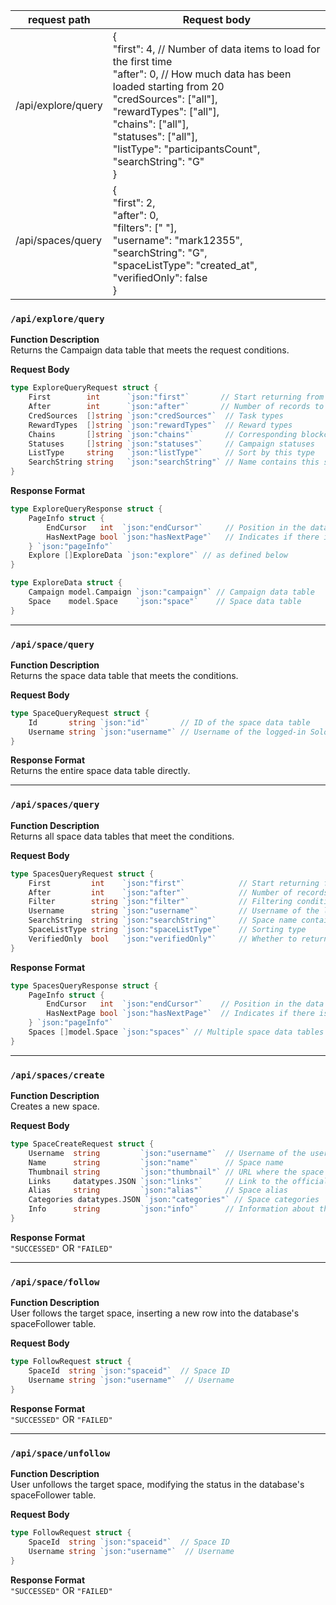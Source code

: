 
| request path       | Request body                                                 |
| ------------------ | ------------------------------------------------------------ |
| /api/explore/query | {<br/>    "first": 4,                // Number of data items to load for the first time<br/>    "after": 0,                // How much data has been loaded starting from 20<br/>    "credSources": ["all"],<br/>    "rewardTypes": ["all"],<br/>    "chains": ["all"],<br/>    "statuses": ["all"],<br/>    "listType": "participantsCount",<br/>    "searchString": "G"<br/>  } |
| /api/spaces/query  | {<br/>    "first": 2,<br/>    "after": 0,<br/>    "filters": [" "],<br/>    "username": "mark12355",<br/>    "searchString": "G",<br/>    "spaceListType": "created_at",<br/>    "verifiedOnly": false<br/>  } |

### `/api/explore/query`
**Function Description**  
Returns the Campaign data table that meets the request conditions.

**Request Body**
```go
type ExploreQueryRequest struct {
    First        int      `json:"first"`       // Start returning from this index
    After        int      `json:"after"`       // Number of records to return
    CredSources  []string `json:"credSources"`  // Task types
    RewardTypes  []string `json:"rewardTypes"`  // Reward types
    Chains       []string `json:"chains"`       // Corresponding blockchain platforms
    Statuses     []string `json:"statuses"`     // Campaign statuses
    ListType     string   `json:"listType"`     // Sort by this type
    SearchString string   `json:"searchString"` // Name contains this string
}
```

**Response Format**
```go
type ExploreQueryResponse struct {
    PageInfo struct {
        EndCursor   int  `json:"endCursor"`     // Position in the data table that has been read
        HasNextPage bool `json:"hasNextPage"`   // Indicates if there is remaining data that hasn't been returned
    } `json:"pageInfo"`
    Explore []ExploreData `json:"explore"` // as defined below            
}

type ExploreData struct {
    Campaign model.Campaign `json:"campaign"` // Campaign data table
    Space    model.Space    `json:"space"`    // Space data table
}
```

---

### `/api/space/query`
**Function Description**  
Returns the space data table that meets the conditions.

**Request Body**
```go
type SpaceQueryRequest struct {
    Id       string `json:"id"`       // ID of the space data table
    Username string `json:"username"` // Username of the logged-in Solomission user
}
```

**Response Format**  
Returns the entire space data table directly.

---

### `/api/spaces/query`
**Function Description**  
Returns all space data tables that meet the conditions.

**Request Body**
```go
type SpacesQueryRequest struct {
    First         int    `json:"first"`            // Start returning from this index
    After         int    `json:"after"`            // Number of records to return
    Filter        string `json:"filter"`           // Filtering condition
    Username      string `json:"username"`         // Username of the logged-in Solomission user
    SearchString  string `json:"searchString"`     // Space name contains this string
    SpaceListType string `json:"spaceListType"`    // Sorting type
    VerifiedOnly  bool   `json:"verifiedOnly"`     // Whether to return only platform-verified spaces
}
```

**Response Format**
```go
type SpacesQueryResponse struct {
    PageInfo struct {
        EndCursor   int  `json:"endCursor"`    // Position in the data table that has been read
        HasNextPage bool `json:"hasNextPage"`  // Indicates if there is remaining data that hasn't been returned
    } `json:"pageInfo"`
    Spaces []model.Space `json:"spaces"` // Multiple space data tables
}
```

---

### `/api/spaces/create`
**Function Description**  
Creates a new space.

**Request Body**
```go
type SpaceCreateRequest struct {
    Username  string         `json:"username"`  // Username of the user creating the space
    Name      string         `json:"name"`      // Space name
    Thumbnail string         `json:"thumbnail"` // URL where the space icon is stored
    Links     datatypes.JSON `json:"links"`     // Link to the official project webpage
    Alias     string         `json:"alias"`     // Space alias
    Categories datatypes.JSON `json:"categories"` // Space categories
    Info      string         `json:"info"`      // Information about the space
}
```

**Response Format**  
`"SUCCESSED"` OR `"FAILED"`

---

### `/api/space/follow`
**Function Description**  
User follows the target space, inserting a new row into the database's spaceFollower table.

**Request Body**
```go
type FollowRequest struct {
    SpaceId  string `json:"spaceid"`  // Space ID
    Username string `json:"username"`  // Username
}
```

**Response Format**  
`"SUCCESSED"` OR `"FAILED"`

---

### `/api/space/unfollow`
**Function Description**  
User unfollows the target space, modifying the status in the database's spaceFollower table.

**Request Body**
```go
type FollowRequest struct {
    SpaceId  string `json:"spaceid"`  // Space ID
    Username string `json:"username"`  // Username
}
```

**Response Format**  
`"SUCCESSED"` OR `"FAILED"`
